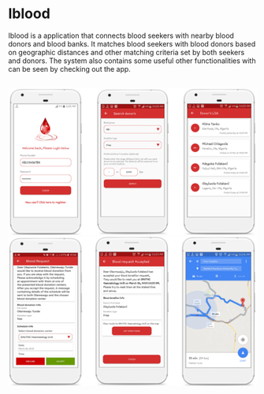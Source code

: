 # Iblood

Iblood is a application that connects blood seekers with nearby blood donors and blood banks. It matches blood seekers with blood donors based on geographic distances and other matching criteria set by both seekers and donors. The system also contains some useful other functionalities with can be seen by checking out the app.
<br/>
<br/>

<img src="https://github.com/r4sh33d/IBlood/blob/master/Iblood_showcase_a.png" width="700"/>
<br/>
<img src="https://github.com/r4sh33d/IBlood/blob/master/Iblood_showcase_b.png" width="700"/>
